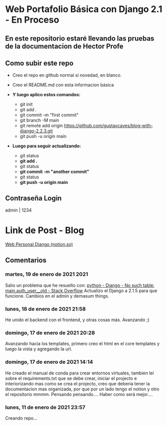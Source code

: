 # Web Portafolio Básica con Django 2.1 - En Proceso

## En este repositorio estaré llevando las pruebas de la documentacion de Hector Profe

## Como subir este repo

- Creo el repo en github normal si novedad, en blanco.
- Creo el README.md con esta informacion básica
- **Y luego aplico estos comandos:**

  - git init
  - git add .
  - git commit -m "first commit"
  - git branch -M main
  - git remote add origin https://github.com/gustavcaves/blog-with-django-2.2.3.git
  - git push -u origin main
- **Luego para seguir actualizando:**

  - git status
  - **git add .**
  - git status
  - **git commit -m "another commit"**
  - git status
  - **git push -u origin main**

## Contraseña Login

admin | 1234

# Link de Post - Blog

[Web Personal Django (notion.so)](https://www.notion.so/Web-Personal-Django-f06a548b4713445b8a29f00b4944f6c8)

## Comentarios

### martes, 19 de enero de 2021 2021

Salio un problema que he resuelto con: [python - Django - No such table: main.auth_user__old - Stack Overflow](https://stackoverflow.com/questions/53637182/django-no-such-table-main-auth-user-old) Actualizo el Django a 2.1.5 para que funcione. Cambios en el admin y demasum things.

### lunes, 18 de enero de 2021 21:58

He unido el backend con el frontend, y otras cosas más. Avanzando ;)

### domingo, 17 de enero de 2021 20:28

Avanzando hacia los templates, primero creo el html en el core templates y luego la vista y agregando la url.

### domingo, 17 de enero de 2021 14:14

He creado el manual de conda para crear entornos virtuales, tambien leí sobre el requirements.txt que se debe crear, iniciar el projecto e interiorizando mas como se crea el projecto, creo que deberia tener la documentacion mas organizada, por que por un lado tengo el notion y otro el repositorio mmmm. Pensando pensando.... Haber como será mejor....

### lunes, 11 de enero de 2021 23:57

Creando repo...
